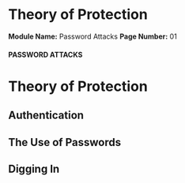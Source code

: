<!--
 // Platform: Academy
// URL: https://academy.hackthebox.com/module/147/section/1312
// Platform Version: V1
// Module ID: 147
// Module Name: Password Attacks
// Module Difficulty: Medium
// Section ID: 1312
// Section Title: Theory of Protection
// Page Title: Password Attacks
// Page Number: 01
-->

# Theory of Protection

**Module Name:** Password Attacks **Page Number:** 01

#### PASSWORD ATTACKS

# Theory of Protection

## Authentication

## The Use of Passwords

## Digging In

####